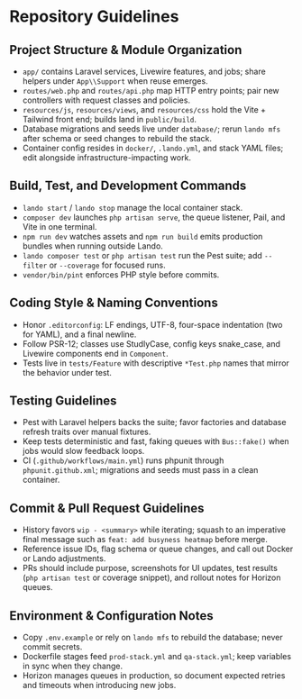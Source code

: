 # Repository Guidelines

## Project Structure & Module Organization
- `app/` contains Laravel services, Livewire features, and jobs; share helpers under `App\\Support` when reuse emerges.
- `routes/web.php` and `routes/api.php` map HTTP entry points; pair new controllers with request classes and policies.
- `resources/js`, `resources/views`, and `resources/css` hold the Vite + Tailwind front end; builds land in `public/build`.
- Database migrations and seeds live under `database/`; rerun `lando mfs` after schema or seed changes to rebuild the stack.
- Container config resides in `docker/`, `.lando.yml`, and stack YAML files; edit alongside infrastructure-impacting work.

## Build, Test, and Development Commands
- `lando start` / `lando stop` manage the local container stack.
- `composer dev` launches `php artisan serve`, the queue listener, Pail, and Vite in one terminal.
- `npm run dev` watches assets and `npm run build` emits production bundles when running outside Lando.
- `lando composer test` or `php artisan test` run the Pest suite; add `--filter` or `--coverage` for focused runs.
- `vendor/bin/pint` enforces PHP style before commits.

## Coding Style & Naming Conventions
- Honor `.editorconfig`: LF endings, UTF-8, four-space indentation (two for YAML), and a final newline.
- Follow PSR-12; classes use StudlyCase, config keys snake_case, and Livewire components end in `Component`.
- Tests live in `tests/Feature` with descriptive `*Test.php` names that mirror the behavior under test.

## Testing Guidelines
- Pest with Laravel helpers backs the suite; favor factories and database refresh traits over manual fixtures.
- Keep tests deterministic and fast, faking queues with `Bus::fake()` when jobs would slow feedback loops.
- CI (`.github/workflows/main.yml`) runs phpunit through `phpunit.github.xml`; migrations and seeds must pass in a clean container.

## Commit & Pull Request Guidelines
- History favors `wip - <summary>` while iterating; squash to an imperative final message such as `feat: add busyness heatmap` before merge.
- Reference issue IDs, flag schema or queue changes, and call out Docker or Lando adjustments.
- PRs should include purpose, screenshots for UI updates, test results (`php artisan test` or coverage snippet), and rollout notes for Horizon queues.

## Environment & Configuration Notes
- Copy `.env.example` or rely on `lando mfs` to rebuild the database; never commit secrets.
- Dockerfile stages feed `prod-stack.yml` and `qa-stack.yml`; keep variables in sync when they change.
- Horizon manages queues in production, so document expected retries and timeouts when introducing new jobs.

